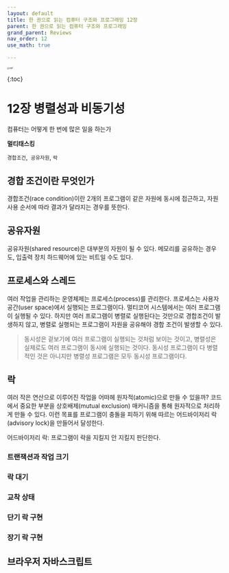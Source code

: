 ```yaml
---
layout: default
title: 한 권으로 읽는 컴퓨터 구조와 프로그래밍 12장
parent: 한 권으로 읽는 컴퓨터 구조와 프로그래밍
grand_parent: Reviews
nav_order: 12
use_math: true

---
```




<img src="https://github.com/terri1102/terri1102.github.io/blob/master/assets/images/review/slp1.jpg?raw=true" class="center" alt="slp1" style="zoom:33%;" />

{:toc}

# 12장 병렬성과 비동기성

컴퓨터는 어떻게 한 번에 많은 일을 하는가



**멀티태스킹**



`경합조건`,` 공유자원`, `락`



## 경합 조건이란 무엇인가

경합조건(race condition)이란 2개의 프로그램이 같은 자원에 동시에 접근하고, 자원 사용 순서에 따라 결과가 달라지는 경우를 뜻한다.



## 공유자원

공유자원(shared resource)은 대부분의 자원이 될 수 있다. 메모리를 공유하는 경우도, 입출력 장치 하드웨어에 있는 비트일 수도 있다. 



## 프로세스와 스레드

여러 작업을 관리하는 운영체제는 프로세스(process)를 관리한다. 프로세스는 사용자 공간(user space)에서 실행되는 프로그램이다. 멀티코어 시스템에서는 여러 프로그램이 실행될 수 있다. 하지만 여러 프로그램이 병렬로 실행된다는 것만으로 경합조건이 발생하지 않고, 병렬로 실행되는 프로그램이 자원을 공유해야 경합 조건이 발생할 수 있다.



> 동시성은 겉보기에 여러 프로그램이 실행되는 것처럼 보이는 것이고, 병렬성은 실제로도 여러 프로그램이 동시에 실행되는 것이다. 동시성 프로그램이 다 병렬적인 것은 아니지만 병렬성 프로그램은 모두 동시성 프로그램이다.



## 락

여러 작은 연산으로 이루어진 작업을 어떠헤 원자적(atomic)으로 만들 수 있을까? 코드에서 중요한 부분을 상호배제(mutual exclusion) 매커니즘을 통해 원자적으로 처리하게 만들 수 있다. 이런 목표를 프로그램이 충돌을 피하기 위해 따르는 어드바이저리 락(advisory lock)을 만들어서 달성한다.

 어드바이저리 락: 프로그램이 락을 지킬지 안 지킬지 판단한다.



### 트랜잭션과 작업 크기



### 락 대기



### 교착 상태



### 단기 락 구현



### 장기 락 구현



## 브라우저 자바스크립트

